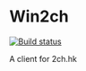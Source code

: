# Win2ch
[![Build status](https://ci.appveyor.com/api/projects/status/a050x64jibd7fo65/branch/new?svg=true)](https://ci.appveyor.com/project/mrnovvad/win2ch/branch/new)

A client for 2ch.hk
